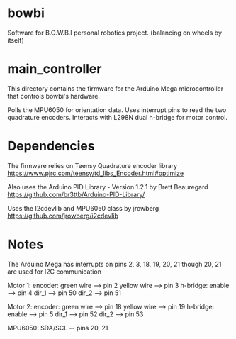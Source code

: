# bowbi
Software for B.O.W.B.I personal robotics project. (balancing on wheels by itself)

# main_controller
This directory contains the firmware for the Arduino Mega microcontroller that controls bowbi's hardware.

Polls the MPU6050 for orientation data.
Uses interrupt pins to read the two quadrature encoders.
Interacts with L298N dual h-bridge for motor control.

# Dependencies
The firmware relies on Teensy Quadrature encoder library
https://www.pjrc.com/teensy/td_libs_Encoder.html#optimize

Also uses the Arduino PID Library - Version 1.2.1 by Brett Beauregard
https://github.com/br3ttb/Arduino-PID-Library/

Uses the I2cdevlib and MPU6050 class by jrowberg
https://github.com/jrowberg/i2cdevlib

# Notes
The Arduino Mega has interrupts on pins 2, 3, 18, 19, 20, 21
though 20, 21 are used for I2C communication

Motor 1:
	encoder:
		green wire --> 	pin 2
		yellow wire --> pin 3
	h-bridge:
		enable --> 	pin 4
		dir_1 -->	pin 50
		dir_2 -->	pin 51


Motor 2:
	encoder:
		green wire --> 	pin 18
		yellow wire --> pin 19
	h-bridge:
		enable --> 	pin 5
		dir_1 -->	pin 52
		dir_2 -->	pin 53

MPU6050:
	SDA/SCL -- pins 20, 21
